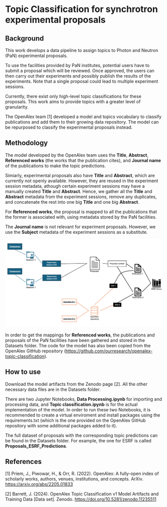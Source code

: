 # Topic Classification for synchrotron experimental proposals
## Background
This work develops a data pipeline to assign topics to Photon and Neutron (PaN) experimental proposals.

To use the facilities provided by PaN institutes, potential users have to submit a proposal which will be reviewed. Once approved, the users can then carry out their experiments and possibly publish the results of the experiments. Note that a single proposal could lead to multiple experiment sessions.

Currently, there exist only high-level topic classifications for these proposals. This work aims to provide topics with a greater level of granularity.

The OpenAlex team [1] developed a model and topics vocabulary to classify publications and add them to their growing data repository. The model can be repurposed to classify the experimental proposals instead.

## Methodology
The model developed by the OpenAlex team uses the **Title**, **Abstract**, **Referenced works** (the works that the publication cites), and **Journal name** of the publications to make the topic predictions. 

Simiarly, experimental proposals also have **Title** and **Abstract**, which are currently not openly available. However, they are reused in the experiment session metadata, athough certain experiment sessions may have a manually created **Title** and **Abstract**. Hence, we gather all the **Title** and **Abstract** metadata from the experiment sessions, remove any duplicates, and concatenate the rest into one big **Title** and one big **Abstract**. 

For **Referenced works**, the proposal is mapped to all the publications that the former is associated with, using metadata stored by the PaN facilities. 

The **Journal name** is not relevant for experiment proposals. However, we use the **Subject** metadata of the experiment sessions as a substitute.

![alt text](image.png)

In order to get the mappings for **Referenced works**, the publications and proposals of the PaN facilities have been gathered and stored in the Datasets folder. The code for the model has also been copied from the OpenAlex GitHub repository (https://github.com/ourresearch/openalex-topic-classification).

## How to use
Download the model artifacts from the Zenodo page [2]. All the other necessary data files are in the Datasets folder. 

There are two Jupyter Notebooks, **Data Processing.ipynb** for importing and processing data, and **Topic classification.ipynb** is for the actual implementation of the model. In order to run these two Notebooks, it is recommended to create a virtual enviroment and install packages using the requirements.txt (which is the one provided on the OpenAlex GitHub repository with some additional packages added to it).

The full dataset of proposals with the corresponding topic predictions can be found in the Datasets folder. For example, the one for ESRF is called **Proposals_ESRF_Predictions**.

## References
[1] Priem, J., Piwowar, H., & Orr, R. (2022). OpenAlex: A fully-open index of scholarly works, authors, venues, institutions, and concepts. ArXiv. https://arxiv.org/abs/2205.01833

[2] Barrett, J. (2024). OpenAlex Topic Classification v1 Model Artifacts and Training Data [Data set]. Zenodo. https://doi.org/10.5281/zenodo.11235511
